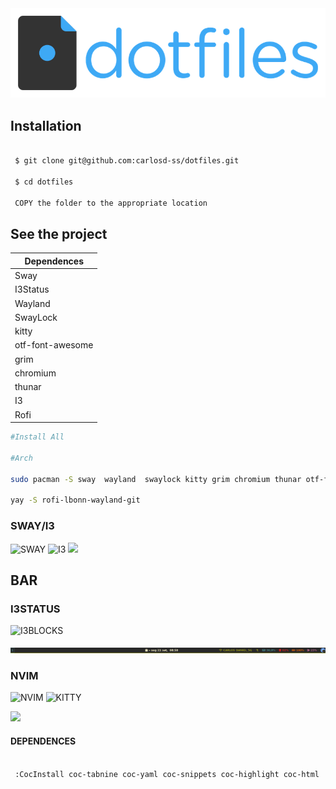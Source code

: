 <img src="https://github.com/carlosd-ss/dotfiles/blob/master/.github/a.png" widht="200">

## Installation


```zsh

 $ git clone git@github.com:carlosd-ss/dotfiles.git

 $ cd dotfiles
 
 COPY the folder to the appropriate location
```

## See the project

| Dependences      |
|------------------|
| Sway             |
| I3Status         |
| Wayland          |
| SwayLock         |
| kitty            |
| otf-font-awesome |
| grim             |
| chromium         |
| thunar           |
| I3               |
| Rofi             |



```zsh
#Install All

#Arch

sudo pacman -S sway  wayland  swaylock kitty grim chromium thunar otf-font-awesome i3-gaps i3status

yay -S rofi-lbonn-wayland-git

```


### SWAY/I3 

![SWAY](https://img.shields.io/badge/WM-SWAY-%2368751C?style=for-the-badge&labelColor=%23444444)
![I3](https://img.shields.io/badge/WM-I3-%2320444D?style=for-the-badge&labelColor=%23444444)
<img src="https://github.com/carlosdss22/dotfiles/blob/master/.github/gruv.png" height="500" widht="100">


## BAR


### I3STATUS

![I3BLOCKS](https://img.shields.io/badge/BAR-I3STATUS-%2320444D?style=for-the-badge&labelColor=%23444444)

<img src="https://github.com/carlosd-ss/dotfiles/blob/master/.github/bar.png"  widht="100">





### NVIM
![NVIM](https://img.shields.io/badge/NEOVIM-%2357A143?style=for-the-badge&logo=Neovim&labelColor=%23444444)
![KITTY](https://img.shields.io/badge/TERMINAL-KITTY-%23784421?style=for-the-badge&labelColor=%23444444)

<img src="https://github.com/carlosdss22/dotfiles/blob/master/.github/neovim-logo-shadow.png" height="100" widht="100">


#### DEPENDENCES

```zsh

 :CocInstall coc-tabnine coc-yaml coc-snippets coc-highlight coc-html  coc-tsserver coc-css coc-vetur coc-json coc-pairs  coc-go coc-sql coc-fzf-preview coc-eslint coc-tslint-plugin
```
